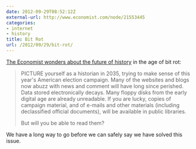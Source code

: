 ```yaml
---
date: 2012-09-29T08:52:12Z
external-url: http://www.economist.com/node/21553445
categories:
- internet
- history
title: Bit Rot
url: /2012/09/29/bit-rot/
---
```


[The Economist wonders about the future of history](http://www.economist.com/node/21553445) in the age of bit rot:

> PICTURE yourself as a historian in 2035, trying to make sense of this year's American election campaign. Many of the websites and blogs now abuzz with news and comment will have long since perished. Data stored electronically decays. Many floppy disks from the early digital age are already unreadable. If you are lucky, copies of campaign material, and of e-mails and other materials (including declassified official documents), will be available in public libraries.
> 
> But will you be able to read them?

We have a long way to go before we can safely say we have solved this issue.
